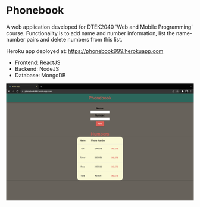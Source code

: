 # Phonebook
A web application developed for DTEK2040 'Web and Mobile Programming' course. Functionality is to add name and number information, list the name-number pairs and delete numbers from this list.

Heroku app deployed at: https://phonebook999.herokuapp.com

* Frontend: ReactJS
* Backend: NodeJS
* Database: MongoDB

![homeScreen](./homeScreen.png)

